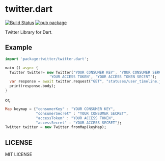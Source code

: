 twitter.dart
===

[![Build Status](https://travis-ci.org/sh4869/twitter.dart.svg?branch=master)](https://travis-ci.org/sh4869/twitter.dart) [![pub package](https://img.shields.io/pub/v/twitter.svg)](https://pub.dartlang.org/packages/twitter)

Twitter Library for Dart.

## Example

```dart
import 'package:twitter/twitter.dart';

main () async {
  Twitter twitter= new Twitter('YOUR CONSUMER KEY', 'YOUR CONSUMER SERCRET',
                    'YOUR ACCESS TOKEN', 'YOUR ACCESS TOKEN SECERT');
  var response = await twitter.request("GET", "statuses/user_timeline.json");
  print(response.body);
}
```

or,

```dart
Map keymap = {"consumerKey" : "YOUR CONSUMER KEY",
              "consumerSecret" : "YOUR CONSUMER SECRET",
              "accessToken" : "YOUR ACCESS TOKEN",
              "accessSecret" : "YOUR ACCESS SECRET"};
Twitter twitter = new Twitter.fromMap(keyMap);
```

## LICENSE

MIT LICENSE
